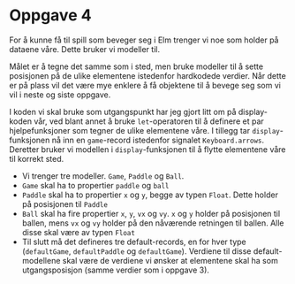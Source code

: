 # Oppgave 4

For å kunne få til spill som beveger seg i Elm trenger vi noe som holder på dataene våre. Dette bruker vi modeller til.

Målet er å tegne det samme som i sted, men bruke modeller til å sette posisjonen på de ulike elementene istedenfor hardkodede verdier. Når dette er på plass vil det være mye enklere å få objektene til å bevege seg som vi vil i neste og siste oppgave.

I koden vi skal bruke som utgangspunkt har jeg gjort litt om på display-koden vår, ved blant annet å bruke ```let```-operatoren til å definere et par hjelpefunksjoner som tegner de ulike elementene våre. I tillegg tar ```display```-funksjonen nå inn en ```game```-record istedenfor signalet ```Keyboard.arrows```. Deretter bruker vi modellen i ```display```-funksjonen til å flytte elementene våre til korrekt sted.

- Vi trenger tre modeller. ```Game```, ```Paddle``` og ```Ball```.
- ```Game``` skal ha to propertier ```paddle``` og ```ball```
- ```Paddle``` skal ha to propertier ```x``` og ```y```, begge av typen ```Float```. Dette holder på posisjonen til ```Paddle```
- ```Ball``` skal ha fire propertier ```x```, ```y```, ```vx``` og ```vy```. ```x``` og ```y``` holder på posisjonen til ballen, mens ```vx``` og ```vy``` holder på den nåværende retningen til ballen. Alle disse skal være av typen ```Float```
- Til slutt må det defineres tre default-records, en for hver type (```defaultGame```, ```defaultPaddle``` og ```defaultGame```). Verdiene til disse default-modellene skal være de verdiene vi ønsker at elementene skal ha som utgangsposisjon (samme verdier som i oppgave 3).
